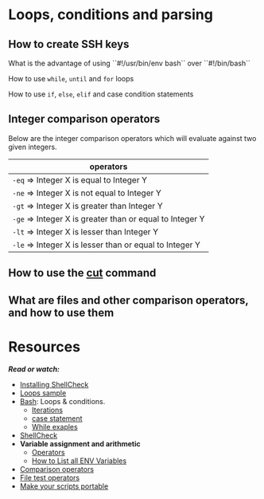 Loops, conditions and parsing
==============================

## How to create SSH keys
<p>
What is the advantage of using ``#!/usr/bin/env bash`` over ``#!/bin/bash``

How to use `while`, `until` and `for` loops

How to use `if`, `else`, `elif` and case condition statements
</p>

## Integer comparison operators
<p>
Below are the integer comparison operators which will evaluate against two given integers.

|operators|
|---------|
|`-eq` => Integer X is equal to Integer Y|
|`-ne` => Integer X is not equal to Integer Y|
|`-gt` => Integer X is greater than Integer Y|
|`-ge` => Integer X is greater than or equal to Integer Y|
|`-lt` => Integer X is lesser than Integer Y|
|`-le` => Integer X is lesser than or equal to Integer Y|

</p>

## How to use the [cut](https://linuxdigest.com/howto/using-the-cut-command-in-bash/) command
## What are files and other comparison operators, and how to use them

Resources
==========
***Read or watch:***

* [Installing ShellCheck](https://github.com/koalaman/shellcheck#installing)
* [Loops sample](https://tldp.org/LDP/Bash-Beginners-Guide/html/sect_09_01.html)
* [Bash](https://linuxize.com/post/bash-while-loop/): Loops & conditions.
  * [Iterations](https://linuxize.com/post/bash-break-continue/)
  * [case statement](https://linuxize.com/post/bash-case-statement/)
  * [While exaples](https://www.cyberciti.biz/faq/bash-while-loop/)
* [ShellCheck](https://www.cyberciti.biz/programming/improve-your-bashsh-shell-script-with-shellcheck-lint-script-analysis-tool/)
* **Variable assignment and arithmetic**
  - [Operators](https://tldp.org/LDP/abs/html/ops.html)
  - [How to List all ENV Variables](https://www.cyberciti.biz/faq/linux-list-all-environment-variables-env-command/)
* [Comparison operators](https://tldp.org/LDP/abs/html/comparison-ops.html)
* [File test operators](https://tldp.org/LDP/abs/html/fto.html)
* [Make your scripts portable](https://www.cyberciti.biz/tips/finding-bash-perl-python-portably-using-env.html)
